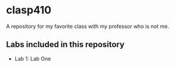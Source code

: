 # clasp410
A repository for my favorite class with my professor who is not me.

## Labs included in this repository

- Lab 1: Lab One
